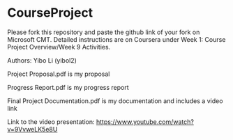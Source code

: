 # CourseProject

Please fork this repository and paste the github link of your fork on Microsoft CMT. Detailed instructions are on Coursera under Week 1: Course Project Overview/Week 9 Activities.

Authors: Yibo Li (yibol2)

Project Proposal.pdf is my proposal

Progress Report.pdf is my progress report

Final Project Documentation.pdf is my documentation and includes a video link

Link to the video presentation: https://www.youtube.com/watch?v=9VvweLK5e8U
